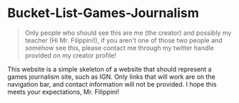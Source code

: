 # Bucket-List-Games-Journalism
> Only people who should see this are me (the creator) and possibly my teacher (Hi Mr. Filippini!), if you aren't one of those two people and somehow see this, please contact me through my twitter handle provided on my creator profile!

This website is a simple skeleton of a website that should represent a games journalism site, such as IGN. Only links that will work are on the navigation bar, and contact information will not be provided. I hope this meets your expectations, Mr. Filippini!
